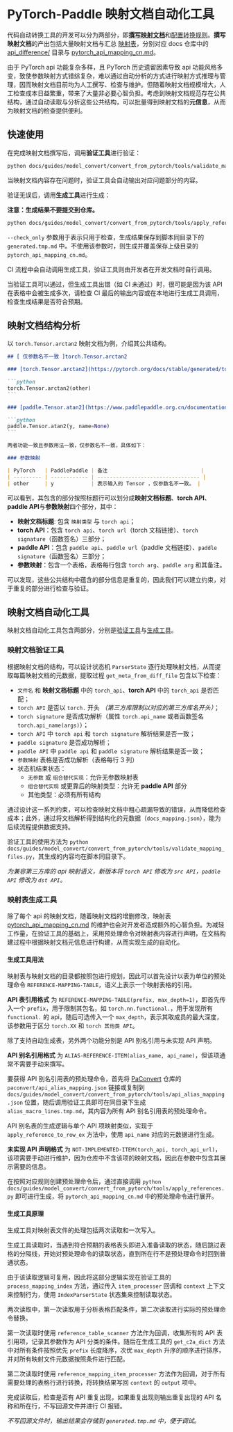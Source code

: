 # PyTorch-Paddle 映射文档自动化工具

代码自动转换工具的开发可以分为两部分，即[**撰写映射文档**](../pytorch_api_mapping_format_cn.html)和[配置转换规则](https://github.com/PaddlePaddle/PaConvert/blob/master/docs/CONTRIBUTING.md)。**撰写映射文档**的产出包括大量映射文档与汇总 [映射表](https://www.paddlepaddle.org.cn/documentation/docs/zh/develop/guides/model_convert/convert_from_pytorch/pytorch_api_mapping_cn.html)，分别对应 docs 仓库中的 [api_difference/](https://github.com/PaddlePaddle/docs/tree/develop/docs/guides/model_convert/convert_from_pytorch/api_difference) 目录与 [pytorch_api_mapping_cn.md](https://github.com/PaddlePaddle/docs/blob/develop/docs/guides/model_convert/convert_from_pytorch/pytorch_api_mapping_cn.md)。

由于 PyTorch api 功能复杂多样，且 PyTorch 历史遗留因素导致 api 功能风格多变，致使参数映射方式错综复杂，难以通过自动分析的方式进行映射方式推理与管理，因而映射文档目前均为人工撰写、检查与维护。但随着映射文档规模增大，人工检查成本日益繁重，带来了大量非必要心智负担。考虑到映射文档规范存在公共结构，通过自动读取与分析这些公共结构，可以批量得到映射文档的**元信息**，从而为映射文档的检查提供便利。

## 快速使用

在完成映射文档撰写后，调用**验证工具**进行验证：

```bash
python docs/guides/model_convert/convert_from_pytorch/tools/validate_mapping_files.py
```

当映射文档内容存在问题时，验证工具会自动输出对应问题部分的内容。

验证无误后，调用**生成工具**进行生成：

**注意：生成结果不要提交到仓库。**

```bash
python docs/guides/model_convert/convert_from_pytorch/tools/apply_references.py --check_only
```

`--check_only` 参数用于表示只用于检查，生成结果保存到脚本同目录下的 `generated.tmp.md` 中。不使用该参数时，则生成并覆盖保存上级目录的 `pytorch_api_mapping_cn.md`。

CI 流程中会自动调用生成工具，验证工具则由开发者在开发文档时自行调用。

当验证工具可以通过，但生成工具出错（如 CI 未通过）时，很可能是因为该 API 在表格中会被生成多次，请检查 CI 最后的输出内容或在本地进行生成工具调用，检查生成结果是否符合预期。

## 映射文档结构分析

以 `torch.Tensor.arctan2` 映射文档为例，介绍其公共结构。

````markdown
## [ 仅参数名不一致 ]torch.Tensor.arctan2

### [torch.Tensor.arctan2](https://pytorch.org/docs/stable/generated/torch.arctan2.html#torch.arctan2)

```python
torch.Tensor.arctan2(other)
```

### [paddle.Tensor.atan2](https://www.paddlepaddle.org.cn/documentation/docs/en/develop/api/paddle/Tensor_en.html)

```python
paddle.Tensor.atan2(y, name=None)
```

两者功能一致且参数用法一致，仅参数名不一致，具体如下：

### 参数映射

| PyTorch   | PaddlePaddle | 备注                              |
| --------- | ------------ | --------------------------------- |
| other     | y            | 表示输入的 Tensor ，仅参数名不一致。 |
````

可以看到，其包含的部分按照标题行可以划分成**映射文档标题**、**torch API**、**paddle API**与**参数映射**四个部分，其中：

- **映射文档标题**: 包含 `映射类型` 与 `torch api`；
- **torch API**：包含 `torch api`、`torch url`（torch 文档链接）、`torch signature`（函数签名）三部分；
- **paddle API**：包含 `paddle api`、`paddle url`（paddle 文档链接）、`paddle signature`（函数签名）三部分；
- **参数映射**：包含一个表格，表格每行包含 `torch arg`、`paddle arg` 和其备注。

可以发现，这些公共结构中蕴含的部分信息是重复的，因此我们可以建立约束，对于重复的部分进行检查与验证。

## 映射文档自动化工具

映射文档自动化工具包含两部分，分别是[验证工具](https://github.com/PaddlePaddle/docs/blob/develop/docs/guides/model_convert/convert_from_pytorch/tools/validate_mapping_files.py)与[生成工具](https://github.com/PaddlePaddle/docs/blob/develop/docs/guides/model_convert/convert_from_pytorch/tools/apply_references.py)。

### 映射文档验证工具

根据映射文档的结构，可以设计状态机 `ParserState` 逐行处理映射文档，从而提取每篇映射文档的元数据，提取过程 `get_meta_from_diff_file` 包含以下检查：

- `文件名` 和 **映射文档标题** 中的 `torch_api`、**torch API** 中的 `torch_api` 是否匹配；
- `torch API` 是否以 `torch.` 开头 *（第三方库限制以对应的第三方库名开头）*；
- `torch signature` 是否成功解析（属性 `torch.api_name` 或者函数签名 `torch.api_name(args)`）；
- `torch API` 中 `torch api` 和 `torch signature` 解析结果是否一致；
- `paddle signature` 是否成功解析；
- `paddle API` 中 `paddle api` 和 `paddle signature` 解析结果是否一致；
- `参数映射` 表格是否成功解析（表格每行 3 列）
- 状态机结束状态：
    - `无参数` 或 `组合替代实现`：允许无参数映射表
    - `组合替代实现` 或更靠后的映射类型：允许无 **paddle API** 部分
    - 其他类型：必须有所有结构

通过设计这一系列约束，可以检查映射文档中粗心疏漏导致的错误，从而降低检查成本；此外，通过将文档解析得到结构化的元数据（`docs_mapping.json`），能为后续流程提供数据支持。

验证工具的使用方法为 `python docs/guides/model_convert/convert_from_pytorch/tools/validate_mapping_files.py`，其生成的内容均在脚本同目录下。

*为兼容第三方库的 api 映射语义，新版本将 `torch API` 修改为 `src API`，`paddle API` 修改为 `dst API`。*

### 映射表生成工具

除了每个 api 的映射文档，随着映射文档的增删修改，映射表 [pytorch_api_mapping_cn.md](https://github.com/PaddlePaddle/docs/blob/develop/docs/guides/model_convert/convert_from_pytorch/pytorch_api_mapping_cn.md) 的维护也会对开发者造成额外的心智负担。为减轻工作量，在验证工具的基础上，采用预处理命令对映射表内容进行声明，在文档构建过程中根据映射文档元信息进行构建，从而实现生成的自动化。

#### 生成工具用法

映射表与映射文档的目录都按照包进行规划，因此可以首先设计以表为单位的预处理命令 `REFERENCE-MAPPING-TABLE`，语义上表示一个映射表格的引用。

**API 表引用格式** 为 ``REFERENCE-MAPPING-TABLE(prefix, max_depth=1)``，即首先传入一个 `prefix`，用于限制其包名，如 `torch.nn.functional.`，用于发现所有 `functional.` 的 api，随后可选传入一个 `max_depth`，表示其取成员的最大深度，该参数用于区分 `torch.XX` 和 `torch 其他类 API`。

除了支持自动生成表，另外两个功能分别是 API 别名引用与未实现 API 声明。

**API 别名引用格式** 为 `ALIAS-REFERENCE-ITEM(alias_name, api_name)`，但该项通常不需要手动来撰写。

要获得 API 别名引用表的预处理命令，首先将 [PaConvert](https://github.com/PaddlePaddle/PaConvert) 仓库的 `paconvert/api_alias_mapping.json` 链接或复制到 `docs/guides/model_convert/convert_from_pytorch/tools/api_alias_mapping.json` 位置，随后调用验证工具即可在同目录下生成 `alias_macro_lines.tmp.md`，其内容为所有 API 别名引用表的预处理命令。

API 别名表的生成逻辑与单个 API 项映射类似，实现于 `apply_reference_to_row_ex` 方法中，使用 `api_name` 对应的元数据进行生成。

**未实现 API 声明格式** 为 `NOT-IMPLEMENTED-ITEM(torch_api, torch_api_url)`，该项需要手动进行维护，因为仓库中不含该项的映射文档，因此在参数中包含其展示需要的信息。

在按照对应规则创建预处理命令后，通过直接调用 `python docs/guides/model_convert/convert_from_pytorch/tools/apply_references.py` 即可进行生成，将 `pytorch_api_mapping_cn.md` 中的预处理命令进行展开。

#### 生成工具原理

生成工具对映射表文件的处理包括两次读取和一次写入。

生成工具读取时，当遇到符合预期的表格表头即进入准备读取的状态，随后跳过表格的分隔线，开始对预处理命令的读取状态，直到所在行不是预处理命令时回到普通状态。

由于该读取逻辑可复用，因此将这部分逻辑实现在验证工具的 `process_mapping_index` 方法，通过传入 `item_processer` 回调和 `context` 上下文来控制行为，使用 `IndexParserState` 状态集来控制读取状态。

两次读取中，第一次读取用于分析表格匹配条件，第二次读取进行实际的预处理命令替换。

第一次读取时使用 `reference_table_scanner` 方法作为回调，收集所有的 API 表引用项，记录其参数作为 API 分类的条件。随后在生成工具的 `get_c2a_dict` 方法中对所有条件按照优先 `prefix` 长度降序，次优 `max_depth` 升序的顺序进行排序，并对所有映射文件元数据按照条件进行匹配。

第二次读取时使用 `reference_mapping_item_processer` 方法作为回调，对于所有需要处理的表格行进行转换，将转换结果写回 `context` 的 `output` 项中。

完成读取后，检查是否有 API 重复出现，如果重复出现则输出重复出现的 API 名称和所在行，不写回源文件并进行 CI 报错。

*不写回源文件时，输出结果会存储到 `generated.tmp.md` 中，便于调试。*

